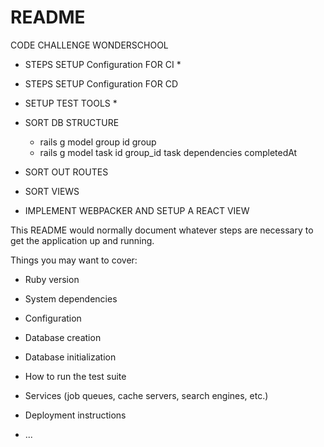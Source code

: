 # README


CODE CHALLENGE WONDERSCHOOL

- STEPS SETUP Configuration FOR CI *
- STEPS SETUP Configuration FOR CD
- SETUP TEST TOOLS *
- SORT DB STRUCTURE
  * rails g model group id group
  * rails g model task id group_id task dependencies completedAt

- SORT OUT ROUTES
- SORT VIEWS
- IMPLEMENT WEBPACKER AND SETUP A REACT VIEW




This README would normally document whatever steps are necessary to get the
application up and running.

Things you may want to cover:

* Ruby version

* System dependencies

* Configuration

* Database creation

* Database initialization

* How to run the test suite

* Services (job queues, cache servers, search engines, etc.)

* Deployment instructions

* ...
